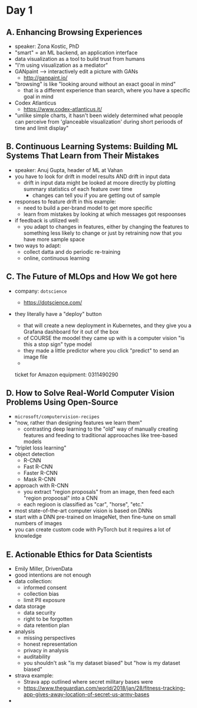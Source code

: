 

# Day 1

## A. Enhancing Browsing Experiences

* speaker: Zona Kostic, PhD
* "smart" = an ML backend, an application interface
* data visualization as a tool to build trust from humans
* "I'm using visualization as a mediator"
* GANpaint --> interactively edit a picture  with GANs
    - http://ganpaint.io/
* "browsing" is like "looking around without an exact gooal in mind"
    - that is a different experience than search, where you have a specific goal in mind
* Codex Atlanticus
    - https://www.codex-atlanticus.it/
* "unlike simple charts, it hasn't been widely determined what peoople can perceive from 'glanceable visualization' during short  perioods of time and limit display"

## B. Continuous Learning Systems: Building ML Systems That Learn from Their Mistakes

* speaker: Anuj Gupta, header of ML at Vahan
* you have to look for drift in model results AND drift in input data
    * drift in input data might be looked at moore directly by plotting summary statistics of each feature over time
        - changes can tell you if you are getting out of sample
* responses to feature drift in this example:
    - need to build a per-brand model to get more specific
    - learn from mistakes by looking at which messages got respoonses
* if feedback is  utilized well:
    - you adapt to changes in features, either by changing the features to something less likely to change or just by retraining now that you have more sample space
* two ways to adapt:
    - collect datta and do periodic re-training
    - online, continuous learning

## C. The Future of MLOps and How We got here

* company: `dotscience`
    - https://dotscience.com/
* they literally have a "deploy" button
    - that will create a new deployment in Kubernetes, and they give you a Grafana dashboard for it out of the box
    - of COURSE  the moodel they came up with is a computer vision "is this a stop sign" type model
    - they made a little predictor where you click "predict" to send an image file
    -

    ticket for Amazon equipment: 0311490290

## D. How to Solve Real-World Computer Vision Problems Using Open-Source

* `microsoft/computervision-recipes`
* "now, rather than designing features we learn them"
    - contrasting deep learning to the "old" way of manually creating features and feeding to traditional approoaches like tree-based models
* "triplet loss learning"
* object detection
    * R-CNN
    * Fast R-CNN
    * Faster R-CNN
    * Mask R-CNN
* approach with R-CNN
    * you extract "region proposals" from an image, then feed each "region propoosal" into a CNN
    * each regioon is classified as "car", "horse", "etc."
* most state-of-the-art computer vision is based on DNNs
* start with a DNN pre-trained on ImageNet, then fine-tune on small numbers of images
* you can create custom code with PyTorch but it requires a lot of knowledge

## E. Actionable Ethics for Data Scientists

* Emily Miller, DrivenData
* good intentions are not enough
* data collection:
    - informed consent
    - collection bias
    - limit PII exposure
* data storage
    - data security
    - right to be forgotten
    - data retention plan
* analysis
    - missing perspectives
    - honest representation
    - privacy in analysis
    - auditability
    - you shouldn't ask "is my dataset biased" but "how is my dataset biased"
* strava example:
    - Strava app outlined where secret military bases were
    - https://www.theguardian.com/world/2018/jan/28/fitness-tracking-app-gives-away-location-of-secret-us-army-bases
*
